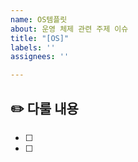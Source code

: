```yaml
---
name: OS템플릿
about: 운영 체제 관련 주제 이슈
title: "[OS]"
labels: ''
assignees: ''

---
```


## ✏️ 다룰 내용
- [ ] 
- [ ]
